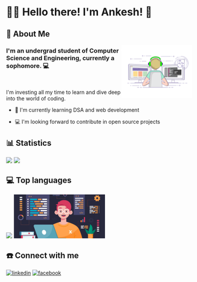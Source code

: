 
# 🧑‍💻 Hello there! I'm Ankesh! 👋


## 🚀 About Me

<img align="right" src="coding.gif" width="38%">

 
### I'm an undergrad student of Computer Science and Engineering, currently a sophomore. 💻 

<br>

I'm investing all my time to learn and dive deep into the world of coding. 


- 🧠 I'm currently learning DSA and web development 

- 💻 I'm looking forward to contribute in open source projects



## 📊 Statistics


<!-- ![Anurag's GitHub stats](https://github-readme-stats.vercel.app/api?username=ankeshbanerjee&show_icons=true&theme=radical) -->

<img width="49.5%" style = "margin-right: 5px;" src="https://github-readme-stats.vercel.app/api?username=ankeshbanerjee&show_icons=true&theme=radical"><img width="49%"  src="https://github-readme-streak-stats.herokuapp.com/?user=ankeshbanerjee&theme=radical" >


## 💻 Top languages

<!-- ![Top Langs](https://github-readme-stats.vercel.app/api/top-langs/?username=ankeshbanerjee&show_icons=true&theme=radical)  -->

<img width = "49%" style = "margin-right: 5px;" src = "https://github-readme-stats.vercel.app/api/top-langs/?username=ankeshbanerjee&show_icons=true&theme=radical&layout=compact"><img width = "49%" src = "coding2.png">

## ☎️ Connect with me
[![linkedin](https://img.shields.io/badge/linkedin-0A66C2?style=for-the-badge&logo=linkedin&logoColor=white)](https://www.linkedin.com/in/ankesh-banerjee-985911231/)
[![facebook](https://img.shields.io/badge/Facebook-1877F2?style=for-the-badge&logo=facebook&logoColor=white)](https://www.facebook.com/profile.php?id=100073274455002)


